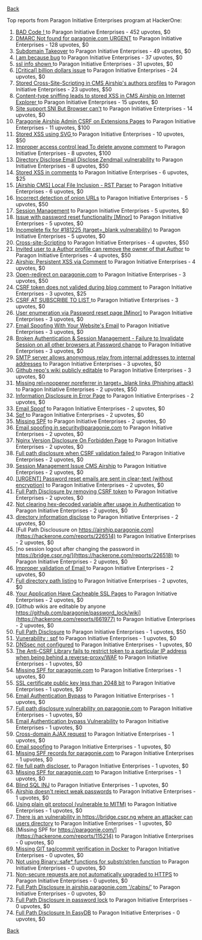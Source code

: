 [Back](../README.md)

Top reports from Paragon Initiative Enterprises program at HackerOne:

1. [BAD Code ! ](https://hackerone.com/reports/180074) to Paragon Initiative Enterprises - 452 upvotes, $0
2. [DMARC  Not found for paragonie.com   URGENT](https://hackerone.com/reports/179828) to Paragon Initiative Enterprises - 128 upvotes, $0
3. [Subdomain Takeover](https://hackerone.com/reports/180393) to Paragon Initiative Enterprises - 49 upvotes, $0
4. [I am because bug](https://hackerone.com/reports/226094) to Paragon Initiative Enterprises - 37 upvotes, $0
5. [ssl info shown ](https://hackerone.com/reports/149369) to Paragon Initiative Enterprises - 31 upvotes, $0
6. [[Critical] billion dollars issue](https://hackerone.com/reports/244836) to Paragon Initiative Enterprises - 24 upvotes, $0
7. [Stored Cross-Site-Scripting in CMS Airship's  authors profiles](https://hackerone.com/reports/148741) to Paragon Initiative Enterprises - 23 upvotes, $50
8. [Content-type sniffing leads to stored XSS in CMS Airship on Internet Explorer ](https://hackerone.com/reports/151231) to Paragon Initiative Enterprises - 15 upvotes, $0
9. [Site support SNI But Browser can't](https://hackerone.com/reports/149442) to Paragon Initiative Enterprises - 14 upvotes, $0
10. [Paragonie Airship Admin CSRF on Extensions Pages](https://hackerone.com/reports/243094) to Paragon Initiative Enterprises - 11 upvotes, $100
11. [Stored XSS using  SVG ](https://hackerone.com/reports/148853) to Paragon Initiative Enterprises - 10 upvotes, $50
12. [Improper access control lead  To delete anyone comment](https://hackerone.com/reports/273805) to Paragon Initiative Enterprises - 8 upvotes, $100
13. [Directory Disclose,Email Disclose Zendmail vulnerability](https://hackerone.com/reports/228112) to Paragon Initiative Enterprises - 8 upvotes, $50
14. [Stored XSS in comments](https://hackerone.com/reports/148751) to Paragon Initiative Enterprises - 6 upvotes, $25
15. [[Airship CMS] Local File Inclusion - RST Parser](https://hackerone.com/reports/179034) to Paragon Initiative Enterprises - 6 upvotes, $0
16. [Incorrect detection of onion URLs](https://hackerone.com/reports/181210) to Paragon Initiative Enterprises - 5 upvotes, $50
17. [Session Management](https://hackerone.com/reports/145300) to Paragon Initiative Enterprises - 5 upvotes, $0
18. [Issue with password reset functionality [Minor]](https://hackerone.com/reports/149027) to Paragon Initiative Enterprises - 5 upvotes, $0
19. [Incomplete fix for #181225 (target=_blank vulnerability)](https://hackerone.com/reports/226104) to Paragon Initiative Enterprises - 5 upvotes, $0
20. [Cross-site-Scripting](https://hackerone.com/reports/226203) to Paragon Initiative Enterprises - 4 upvotes, $50
21. [Invited user to a Author profile can remove the owner of that Author](https://hackerone.com/reports/274541) to Paragon Initiative Enterprises - 4 upvotes, $50
22. [Airship: Persistent XSS via Comment](https://hackerone.com/reports/301973) to Paragon Initiative Enterprises - 4 upvotes, $0
23. [Open-redirect on paragonie.com](https://hackerone.com/reports/113112) to Paragon Initiative Enterprises - 3 upvotes, $50
24. [CSRF token does not valided during blog comment](https://hackerone.com/reports/273998) to Paragon Initiative Enterprises - 3 upvotes, $25
25. [CSRF  AT SUBSCRIBE TO LIST ](https://hackerone.com/reports/115323) to Paragon Initiative Enterprises - 3 upvotes, $0
26. [User enumeration  via Password reset page [Minor]](https://hackerone.com/reports/148911) to Paragon Initiative Enterprises - 3 upvotes, $0
27. [Email Spoofing With Your Website's Email](https://hackerone.com/reports/163156) to Paragon Initiative Enterprises - 3 upvotes, $0
28. [Broken Authentication & Session Management - Failure to Invalidate Session on all other browsers at Password change](https://hackerone.com/reports/226712) to Paragon Initiative Enterprises - 3 upvotes, $0
29. [SMTP server allows anonymous relay from internal addresses to internal addresses](https://hackerone.com/reports/144385) to Paragon Initiative Enterprises - 3 upvotes, $0
30. [Github repo's wiki publicly editable](https://hackerone.com/reports/461429) to Paragon Initiative Enterprises - 3 upvotes, $0
31. [Missing rel=noopener noreferrer in target=_blank links (Phishing attack)](https://hackerone.com/reports/181225) to Paragon Initiative Enterprises - 2 upvotes, $50
32. [Information Disclosure in Error Page](https://hackerone.com/reports/115219) to Paragon Initiative Enterprises - 2 upvotes, $0
33. [Email Spoof](https://hackerone.com/reports/115452) to Paragon Initiative Enterprises - 2 upvotes, $0
34. [Spf ](https://hackerone.com/reports/116927) to Paragon Initiative Enterprises - 2 upvotes, $0
35. [Missing SPF](https://hackerone.com/reports/115294) to Paragon Initiative Enterprises - 2 upvotes, $0
36. [Email spoofing in security@paragonie.com](https://hackerone.com/reports/148763) to Paragon Initiative Enterprises - 2 upvotes, $0
37. [Nginx Version Disclosure On Forbidden Page](https://hackerone.com/reports/148768) to Paragon Initiative Enterprises - 2 upvotes, $0
38. [Full path disclosure when CSRF validation failed ](https://hackerone.com/reports/148890) to Paragon Initiative Enterprises - 2 upvotes, $0
39. [Session Management Issue CMS Airship](https://hackerone.com/reports/148914) to Paragon Initiative Enterprises - 2 upvotes, $0
40. [[URGENT] Password reset emails are sent in clear-text (without encryption)](https://hackerone.com/reports/149028) to Paragon Initiative Enterprises - 2 upvotes, $0
41. [Full Path Disclosure by removing CSRF token](https://hackerone.com/reports/150018) to Paragon Initiative Enterprises - 2 upvotes, $0
42. [Not clearing hex-decoded variable after usage in Authentication](https://hackerone.com/reports/168293) to Paragon Initiative Enterprises - 2 upvotes, $0
43. [directory information disclose](https://hackerone.com/reports/226212) to Paragon Initiative Enterprises - 2 upvotes, $0
44. [Full Path Disclousure on https://airship.paragonie.com](https://hackerone.com/reports/226514) to Paragon Initiative Enterprises - 2 upvotes, $0
45. [no session logout after changing the password  in https://bridge.cspr.ng/](https://hackerone.com/reports/226518) to Paragon Initiative Enterprises - 2 upvotes, $0
46. [Improper validation of Email ](https://hackerone.com/reports/226334) to Paragon Initiative Enterprises - 2 upvotes, $0
47. [Full directory path listing](https://hackerone.com/reports/230098) to Paragon Initiative Enterprises - 2 upvotes, $0
48. [Your Application Have Cacheable SSL Pages](https://hackerone.com/reports/115296) to Paragon Initiative Enterprises - 2 upvotes, $0
49. [Github wikis are editable by anyone https://github.com/paragonie/password_lock/wiki](https://hackerone.com/reports/661977) to Paragon Initiative Enterprises - 2 upvotes, $0
50. [Full Path Disclosure](https://hackerone.com/reports/115337) to Paragon Initiative Enterprises - 1 upvotes, $50
51. [Vunerability : spf](https://hackerone.com/reports/130990) to Paragon Initiative Enterprises - 1 upvotes, $0
52. [DNSsec not configured](https://hackerone.com/reports/115246) to Paragon Initiative Enterprises - 1 upvotes, $0
53. [The Anti-CSRF Library fails to restrict token to a particular IP address when being behind a reverse-proxy/WAF](https://hackerone.com/reports/134894) to Paragon Initiative Enterprises - 1 upvotes, $0
54. [Missing SPF for paragonie.com](https://hackerone.com/reports/115315) to Paragon Initiative Enterprises - 1 upvotes, $0
55. [SSL certificate public key less than 2048 bit](https://hackerone.com/reports/115271) to Paragon Initiative Enterprises - 1 upvotes, $0
56. [Email Authentication Bypass](https://hackerone.com/reports/135283) to Paragon Initiative Enterprises - 1 upvotes, $0
57. [Full path disclosure vulnerability on paragonie.com](https://hackerone.com/reports/145260) to Paragon Initiative Enterprises - 1 upvotes, $0
58. [Email Authentication bypass Vulnerability](https://hackerone.com/reports/115245) to Paragon Initiative Enterprises - 1 upvotes, $0
59. [Cross-domain AJAX request](https://hackerone.com/reports/113339) to Paragon Initiative Enterprises - 1 upvotes, $0
60. [Email spoofing](https://hackerone.com/reports/115232) to Paragon Initiative Enterprises - 1 upvotes, $0
61. [Missing SPF records for paragonie.com](https://hackerone.com/reports/115250) to Paragon Initiative Enterprises - 1 upvotes, $0
62. [file full path discloser.](https://hackerone.com/reports/116057) to Paragon Initiative Enterprises - 1 upvotes, $0
63. [Missing SPF for paragonie.com](https://hackerone.com/reports/115390) to Paragon Initiative Enterprises - 1 upvotes, $0
64. [Blind SQL INJ](https://hackerone.com/reports/115304) to Paragon Initiative Enterprises - 1 upvotes, $0
65. [Airship doesn't reject weak passwords](https://hackerone.com/reports/148903) to Paragon Initiative Enterprises - 1 upvotes, $0
66. [Using plain git protocol (vulnerable to MITM)](https://hackerone.com/reports/181214) to Paragon Initiative Enterprises - 1 upvotes, $0
67. [There is an vulnerability in https://bridge.cspr.ng where an attacker can users directory](https://hackerone.com/reports/226505) to Paragon Initiative Enterprises - 1 upvotes, $0
68. [Missing SPF for https://paragonie.com/](https://hackerone.com/reports/115214) to Paragon Initiative Enterprises - 0 upvotes, $0
69. [Missing GIT tag/commit verification in Docker](https://hackerone.com/reports/181212) to Paragon Initiative Enterprises - 0 upvotes, $0
70. [Not using Binary::safe* functions for substr/strlen function](https://hackerone.com/reports/181315) to Paragon Initiative Enterprises - 0 upvotes, $0
71. [Non-secure requests are not automatically upgraded to HTTPS](https://hackerone.com/reports/241950) to Paragon Initiative Enterprises - 0 upvotes, $0
72. [Full Path Disclosure in airship.paragonie.com '/cabins/'](https://hackerone.com/reports/226343) to Paragon Initiative Enterprises - 0 upvotes, $0
73. [Full Path Disclosure in password lock](https://hackerone.com/reports/115422) to Paragon Initiative Enterprises - 0 upvotes, $0
74. [Full Path Disclosure In EasyDB](https://hackerone.com/reports/119494) to Paragon Initiative Enterprises - 0 upvotes, $0


[Back](../README.md)